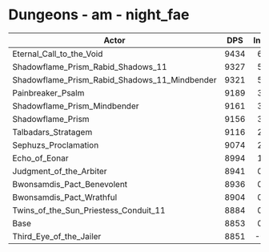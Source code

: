 # Dungeons - am - night_fae
| Actor | DPS | Increase |
|---|:---:|:---:|
|Eternal_Call_to_the_Void|9434|6.56%|
|Shadowflame_Prism_Rabid_Shadows_11|9327|5.35%|
|Shadowflame_Prism_Rabid_Shadows_11_Mindbender|9321|5.29%|
|Painbreaker_Psalm|9189|3.80%|
|Shadowflame_Prism_Mindbender|9161|3.48%|
|Shadowflame_Prism|9156|3.42%|
|Talbadars_Stratagem|9116|2.97%|
|Sephuzs_Proclamation|9074|2.50%|
|Echo_of_Eonar|8994|1.59%|
|Judgment_of_the_Arbiter|8941|0.99%|
|Bwonsamdis_Pact_Benevolent|8936|0.94%|
|Bwonsamdis_Pact_Wrathful|8904|0.58%|
|Twins_of_the_Sun_Priestess_Conduit_11|8884|0.35%|
|Base|8853|0.00%|
|Third_Eye_of_the_Jailer|8851|-0.02%|
